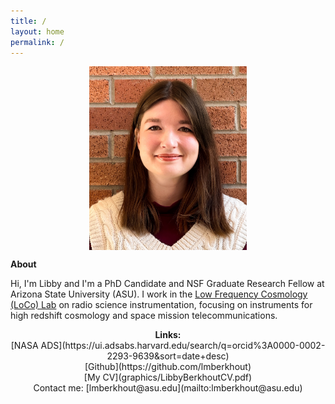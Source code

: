 ```yaml
---
title: /
layout: home
permalink: /
---
```

<p align="center">
<img src="graphics/fixed.jpg" alt="Headshot" width="50%" align="center">
</p>
  
<p align="center">
  
  <b> About </b>
</p>
  
Hi, I'm Libby and I'm a PhD Candidate and NSF Graduate Research Fellow at Arizona State University (ASU). I work in the [Low Frequency Cosmology (LoCo) Lab](loco.lab.asu.edu) on radio science instrumentation, focusing on instruments for high redshift cosmology and space mission telecommunications. 


<p align="center">
<b> Links: </b> <br>
[NASA ADS](https://ui.adsabs.harvard.edu/search/q=orcid%3A0000-0002-2293-9639&sort=date+desc) <br>
[Github](https://github.com/lmberkhout) <br>
[My CV](graphics/LibbyBerkhoutCV.pdf) <br>
Contact me: [lmberkhout@asu.edu](mailto:lmberkhout@asu.edu)
</p>
